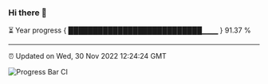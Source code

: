 ### Hi there 👋

⏳ Year progress { ███████████████████████████▁▁▁ } 91.37 %

---

⏰ Updated on Wed, 30 Nov 2022 12:24:24 GMT

![Progress Bar CI](https://github.com/liununu/liununu/workflows/Progress%20Bar%20CI/badge.svg)
